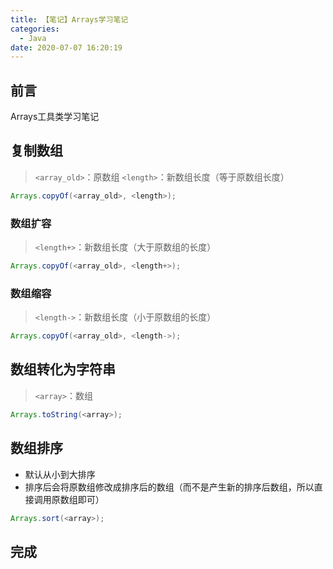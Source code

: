 ```yaml
---
title: 【笔记】Arrays学习笔记
categories:
  - Java
date: 2020-07-07 16:20:19
---
```


## 前言

Arrays工具类学习笔记

<!-- more -->

## 复制数组

> `<array_old>`：原数组
> `<length>`：新数组长度（等于原数组长度）

``` java
Arrays.copyOf(<array_old>, <length>);
```

### 数组扩容

> `<length+>`：新数组长度（大于原数组的长度）

``` java
Arrays.copyOf(<array_old>, <length+>);
```

### 数组缩容

> `<length->`：新数组长度（小于原数组的长度）

``` java
Arrays.copyOf(<array_old>, <length->);
```

## 数组转化为字符串

> `<array>`：数组

``` java
Arrays.toString(<array>);
```

## 数组排序

- 默认从小到大排序
- 排序后会将原数组修改成排序后的数组（而不是产生新的排序后数组，所以直接调用原数组即可）

``` java
Arrays.sort(<array>);
```

## 完成

